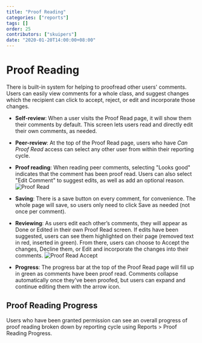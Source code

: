 ```yaml
---
title: "Proof Reading"
categories: ["reports"]
tags: []
order: 25
contributors: ["skuipers"]
date: "2020-01-20T14:00:00+08:00"
---
```

# Proof Reading

There is built-in system for helping to proofread other users' comments. Users can easily view comments for a whole class, and suggest changes which the recipient can click to accept, reject, or edit and incorporate those changes.

- **Self-review**: When a user visits the Proof Read page, it will show them their comments by default. This screen lets users read and directly edit their own comments, as needed.

- **Peer-review**: At the top of the Proof Read page, users who have *Can Proof Read* access can select any other user from within their reporting cycle.

- **Proof reading**: When reading peer comments, selecting "Looks good" indicates that the comment has been proof read. Users can also select "Edit Comment" to suggest edits, as well as add an optional reason. 
  ![Proof Read](https://docs.gibbonedu.org/img/reports/Proof%20Read%20-%20Proof.png)

- **Saving**: There is a save button on every comment, for convenience. The whole page will save, so users only need to click Save as needed (not once per comment).
  
- **Reviewing**: As users edit each other’s comments, they will appear as Done or Edited in their own Proof Read screen. If edits have been suggested, users can see them highlighted on their page (removed text in red, inserted in green). From there, users can choose to Accept the changes, Decline them, or Edit and incorporate the changes into their comments.
  ![Proof Read Accept](https://docs.gibbonedu.org/img/reports/Proof%20Read%20-%20Accept.png)

- **Progress**: The progress bar at the top of the Proof Read page will fill up in green as comments have been proof read. Comments collapse automatically once they've been proofed, but users can expand and continue editing them with the arrow icon.

## Proof Reading Progress

Users who have been granted permission can see an overall progress of proof reading broken down by reporting cycle using Reports > Proof Reading Progress.
